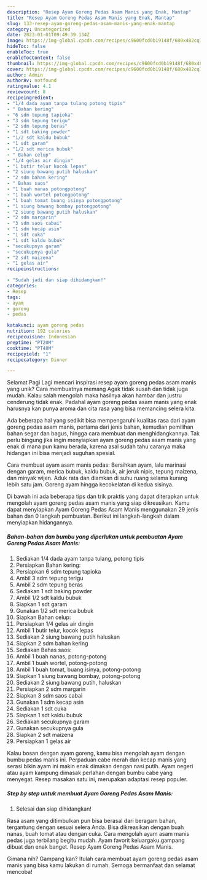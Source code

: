 ```yaml
---
description: "Resep Ayam Goreng Pedas Asam Manis yang Enak, Mantap"
title: "Resep Ayam Goreng Pedas Asam Manis yang Enak, Mantap"
slug: 133-resep-ayam-goreng-pedas-asam-manis-yang-enak-mantap
category: Uncategorized
date: 2023-01-01T09:49:39.134Z
image: https://img-global.cpcdn.com/recipes/c9600fcd0b19148f/680x482cq70/ayam-goreng-pedas-asam-manis-foto-resep-utama.jpg
hideToc: false
enableToc: true
enableTocContent: false
thumbnail: https://img-global.cpcdn.com/recipes/c9600fcd0b19148f/680x482cq70/ayam-goreng-pedas-asam-manis-foto-resep-utama.jpg
cover: https://img-global.cpcdn.com/recipes/c9600fcd0b19148f/680x482cq70/ayam-goreng-pedas-asam-manis-foto-resep-utama.jpg
author: Admin
authorAv: notfound
ratingvalue: 4.1
reviewcount: 8
recipeingredient:
- "1/4 dada ayam tanpa tulang potong tipis"
- " Bahan kering"
- "6 sdm tepung tapioka"
- "3 sdm tepung terigu"
- "2 sdm tepung beras"
- "1 sdt baking powder"
- "1/2 sdt kaldu bubuk"
- "1 sdt garam"
- "1/2 sdt merica bubuk"
- " Bahan celup"
- "1/4 gelas air dingin"
- "1 butir telur kocok lepas"
- "2 siung bawang putih haluskan"
- "2 sdm bahan kering"
- " Bahas saos"
- "1 buah nanas potongpotong"
- "1 buah wortel potongpotong"
- "1 buah tomat buang isinya potongpotong"
- "1 siung bawang bombay potongpotong"
- "2 siung bawang putih haluskan"
- "2 sdm margarin"
- "3 sdm saos cabai"
- "1 sdm kecap asin"
- "1 sdt cuka"
- "1 sdt kaldu bubuk"
- "secukupnya garam"
- "secukupnya gula"
- "2 sdt maizena"
- "1 gelas air"
recipeinstructions:

- "Sudah jadi dan siap dihidangkan!"
categories:
- Resep
tags:
- ayam
- goreng
- pedas

katakunci: ayam goreng pedas 
nutrition: 192 calories
recipecuisine: Indonesian
preptime: "PT20M"
cooktime: "PT48M"
recipeyield: "1"
recipecategory: Dinner

---
```



Selamat Pagi Lagi mencari inspirasi resep ayam goreng pedas asam manis yang unik? Cara membuatnya memang Agak tidak susah dan tidak juga mudah. Kalau salah mengolah maka hasilnya akan hambar dan justru cenderung tidak enak. Padahal ayam goreng pedas asam manis yang enak harusnya kan punya aroma dan cita rasa yang bisa memancing selera kita.


Ada beberapa hal yang sedikit bisa mempengaruhi kualitas rasa dari ayam goreng pedas asam manis, pertama dari jenis bahan, kemudian pemilihan bahan segar dan bagus, hingga cara membuat dan menghidangkannya. Tak perlu bingung jika ingin menyiapkan ayam goreng pedas asam manis yang enak di mana pun kamu berada, karena asal sudah tahu caranya maka hidangan ini bisa menjadi suguhan spesial.

Cara membuat ayam asam manis pedas: Bersihkan ayam, lalu marinasi dengan garam, merica bubuk, kaldu bubuk, air jeruk nipis, tepung maizena, dan minyak wijen. Aduk rata dan diamkan di suhu ruang selama kurang lebih satu jam. Goreng ayam hingga kecokelatan di kedua sisinya.


Di bawah ini ada beberapa tips dan trik praktis yang dapat diterapkan untuk mengolah ayam goreng pedas asam manis yang siap dikreasikan. Kamu dapat menyiapkan Ayam Goreng Pedas Asam Manis menggunakan 29 jenis bahan dan 0 langkah pembuatan. Berikut ini langkah-langkah dalam menyiapkan hidangannya.

<!--inarticleads1-->

##### Bahan-bahan dan bumbu yang diperlukan untuk pembuatan Ayam Goreng Pedas Asam Manis:

1. Sediakan 1/4 dada ayam tanpa tulang, potong tipis
1. Persiapkan  Bahan kering:
1. Persiapkan 6 sdm tepung tapioka
1. Ambil 3 sdm tepung terigu
1. Ambil 2 sdm tepung beras
1. Sediakan 1 sdt baking powder
1. Ambil 1/2 sdt kaldu bubuk
1. Siapkan 1 sdt garam
1. Gunakan 1/2 sdt merica bubuk
1. Siapkan  Bahan celup:
1. Persiapkan 1/4 gelas air dingin
1. Ambil 1 butir telur, kocok lepas
1. Sediakan 2 siung bawang putih haluskan
1. Siapkan 2 sdm bahan kering
1. Sediakan  Bahas saos:
1. Ambil 1 buah nanas, potong-potong
1. Ambil 1 buah wortel, potong-potong
1. Ambil 1 buah tomat, buang isinya, potong-potong
1. Siapkan 1 siung bawang bombay, potong-potong
1. Sediakan 2 siung bawang putih, haluskan
1. Persiapkan 2 sdm margarin
1. Siapkan 3 sdm saos cabai
1. Gunakan 1 sdm kecap asin
1. Sediakan 1 sdt cuka
1. Siapkan 1 sdt kaldu bubuk
1. Sediakan secukupnya garam
1. Gunakan secukupnya gula
1. Siapkan 2 sdt maizena
1. Persiapkan 1 gelas air


Kalau bosan dengan ayam goreng, kamu bisa mengolah ayam dengan bumbu pedas manis ini. Perpaduan cabe merah dan kecap manis yang serasi bikin ayam ini makin enak dimakan dengan nasi putih. Ayam negeri atau ayam kampung dimasak perlahan dengan bumbu cabe yang menyegat. Resep masakan satu ini, merupakan adaptasi resep populer. 

<!--inarticleads2-->

##### Step by step untuk membuat Ayam Goreng Pedas Asam Manis:


1. Selesai dan siap dihidangkan!

Rasa asam yang ditimbulkan pun bisa berasal dari beragam bahan, tergantung dengan sesuai selera Anda. Bisa dikreasikan dengan buah nanas, buah tomat atau dengan cuka. Cara mengolah ayam asam manis pedas juga terbilang begitu mudah. Ayam favorit keluargaku.gampang dibuat dan enak banget. Resep Ayam Goreng Pedas Asam Manis. 

Gimana nih? Gampang kan? Itulah cara membuat ayam goreng pedas asam manis yang bisa kamu lakukan di rumah. Semoga bermanfaat dan selamat mencoba!
